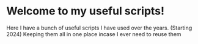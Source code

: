 # Welcome to my useful scripts!

Here I have a bunch of useful scripts I have used over the years. (Starting 2024) 
Keeping them all in one place incase I ever need to reuse them
